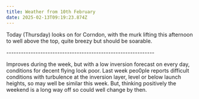 ```yaml
---
title: Weather from 10th February
date: 2025-02-13T09:19:23.874Z
---
```

Today (Thursday) looks on for Corndon, with the murk lifting this afternoon to well above the top, quite breezy but should be soarable.

\-------------------------------------------------------------

Improves during the week, but with a low inversion forecast on every day, conditions for decent flying look poor.  Last week peo0ple reports difficult conditions with turbulence at the inversion layer, level or below launch heights, so may well be similar this week.  But, thinking positively the weekend is a long way off so could well change by then.